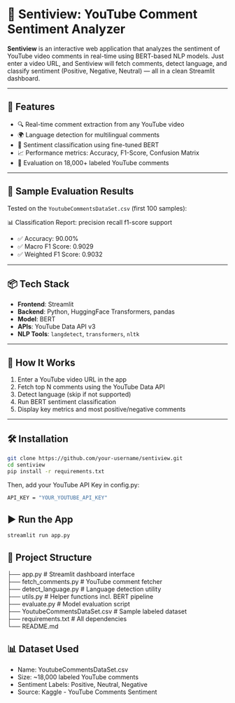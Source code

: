 # 🎯 Sentiview: YouTube Comment Sentiment Analyzer

**Sentiview** is an interactive web application that analyzes the sentiment of YouTube video comments in real-time using BERT-based NLP models. Just enter a video URL, and Sentiview will fetch comments, detect language, and classify sentiment (Positive, Negative, Neutral) — all in a clean Streamlit dashboard.

---

## 🚀 Features

- 🔍 Real-time comment extraction from any YouTube video  
- 🌍 Language detection for multilingual comments  
- 🤖 Sentiment classification using fine-tuned BERT  
- 📈 Performance metrics: Accuracy, F1-Score, Confusion Matrix  
- 🧠 Evaluation on 18,000+ labeled YouTube comments  

---

## 🧪 Sample Evaluation Results

Tested on the `YoutubeCommentsDataSet.csv` (first 100 samples):

📊 Classification Report:
precision recall f1-score support

- ✅ Accuracy: 90.00%
- ✅ Macro F1 Score: 0.9029
- ✅ Weighted F1 Score: 0.9032

---

## 📦 Tech Stack

- **Frontend**: Streamlit  
- **Backend**: Python, HuggingFace Transformers, pandas  
- **Model**: BERT  
- **APIs**: YouTube Data API v3  
- **NLP Tools**: `langdetect`, `transformers`, `nltk`  

---

## 🔧 How It Works

1. Enter a YouTube video URL in the app  
2. Fetch top N comments using the YouTube Data API  
3. Detect language (skip if not supported)  
4. Run BERT sentiment classification  
5. Display key metrics and most positive/negative comments  

---

## 🛠️ Installation

```bash
git clone https://github.com/your-username/sentiview.git
cd sentiview
pip install -r requirements.txt
```
Then, add your YouTube API Key in config.py:
```bash
API_KEY = "YOUR_YOUTUBE_API_KEY"
```
## ▶️ Run the App
```bash
streamlit run app.py
```
## 📁 Project Structure

├── app.py                      # Streamlit dashboard interface  
├── fetch_comments.py          # YouTube comment fetcher  
├── detect_language.py         # Language detection utility  
├── utils.py                   # Helper functions incl. BERT pipeline  
├── evaluate.py                # Model evaluation script  
├── YoutubeCommentsDataSet.csv  # Sample labeled dataset  
├── requirements.txt           # All dependencies  
└── README.md
## 📊 Dataset Used
- Name: YoutubeCommentsDataSet.csv
- Size: ~18,000 labeled YouTube comments
- Sentiment Labels: Positive, Neutral, Negative
- Source: Kaggle - YouTube Comments Sentiment

